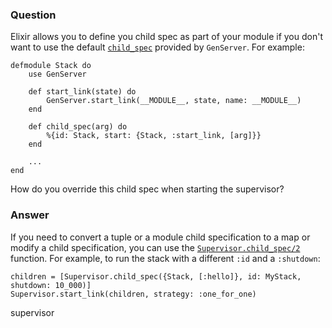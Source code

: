 ### Question

Elixir allows you to define you child spec  as part of your module if
you don't want to use the default [`child_spec`](https://hexdocs.pm/elixir/GenServer.html) provided by `GenServer`.
For example:

```
defmodule Stack do
    use GenServer
    
    def start_link(state) do
        GenServer.start_link(__MODULE__, state, name: __MODULE__)
    end
    
    def child_spec(arg) do
        %{id: Stack, start: {Stack, :start_link, [arg]}}
    end

    ... 
end
```

How do you override this child spec when starting the supervisor?


### Answer
If you need to convert a tuple or a module child specification to a map
or modify a child specification, you can use the [`Supervisor.child_spec/2`](https://hexdocs.pm/elixir/Supervisor.html#child_spec/2)
function. For example, to run the stack with a different `:id` and a `:shutdown`:

```
children = [Supervisor.child_spec({Stack, [:hello]}, id: MyStack, shutdown: 10_000)]
Supervisor.start_link(children, strategy: :one_for_one)
```


supervisor